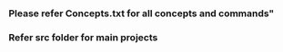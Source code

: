 ### Please refer Concepts.txt for all concepts and commands"
### Refer src folder for main projects
